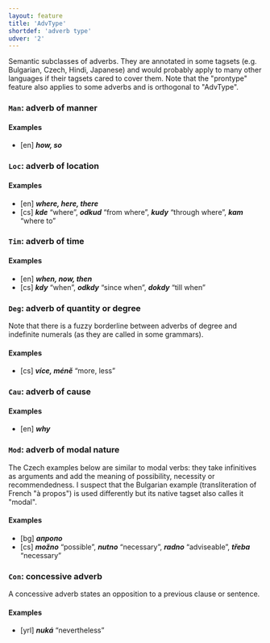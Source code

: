 ```yaml
---
layout: feature
title: 'AdvType'
shortdef: 'adverb type'
udver: '2'
---
```


Semantic subclasses of adverbs. They are annotated in some tagsets
(e.g. Bulgarian, Czech, Hindi, Japanese) and would probably apply to
many other languages if their tagsets cared to cover them. Note that
the "prontype" feature also applies to some adverbs and is orthogonal
to "AdvType".

### <a name="Man">`Man`</a>: adverb of manner

#### Examples

* [en] _<b>how, so</b>_

### <a name="Loc">`Loc`</a>: adverb of location

#### Examples

* [en] _<b>where, here, there</b>_
* [cs] _<b>kde</b>_ “where”, _<b>odkud</b>_ “from where”, _<b>kudy</b>_ “through where”, _<b>kam</b>_ “where to”

### <a name="Tim">`Tim`</a>: adverb of time

#### Examples

* [en] _<b>when, now, then</b>_
* [cs] _<b>kdy</b>_ “when”, _<b>odkdy</b>_ “since when”, _<b>dokdy</b>_ “till when”

### <a name="Deg">`Deg`</a>: adverb of quantity or degree

Note that there is a fuzzy borderline between adverbs of degree and
indefinite numerals (as they are called in some grammars).

#### Examples

* [cs] _<b>více, méně</b>_ “more, less”

### <a name="Cau">`Cau`</a>: adverb of cause

#### Examples

* [en] _<b>why</b>_

### <a name="Mod">`Mod`</a>: adverb of modal nature

The Czech examples below are similar to modal verbs: they take
infinitives as arguments and add the meaning of possibility, necessity
or recommendedness. I suspect that the Bulgarian example
(transliteration of French "à propos") is used differently but its
native tagset also calles it "modal".

#### Examples

* [bg] _<b>апропо</b>_
* [cs] _<b>možno</b>_ “possible”, _<b>nutno</b>_ “necessary”, _<b>radno</b>_ “adviseable”, _<b>třeba</b>_ “necessary”

### <a name="Con">`Con`</a>: concessive adverb

A concessive adverb states an opposition to a previous clause or sentence.

#### Examples

* [yrl] _<b>nuká</b>_ “nevertheless”

<!-- Interlanguage links updated Ne 5. května 2024, 18:19:46 CEST -->
